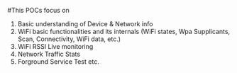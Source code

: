 #This POCs focus on
1. Basic understanding of Device & Network info
2. WiFi basic functionalities and its internals (WiFi states, Wpa Supplicants, Scan, Connectivity, WiFi data, etc.)
3. WiFi RSSI Live monitoring
4. Network Traffic Stats 
5. Forground Service Test
etc.
